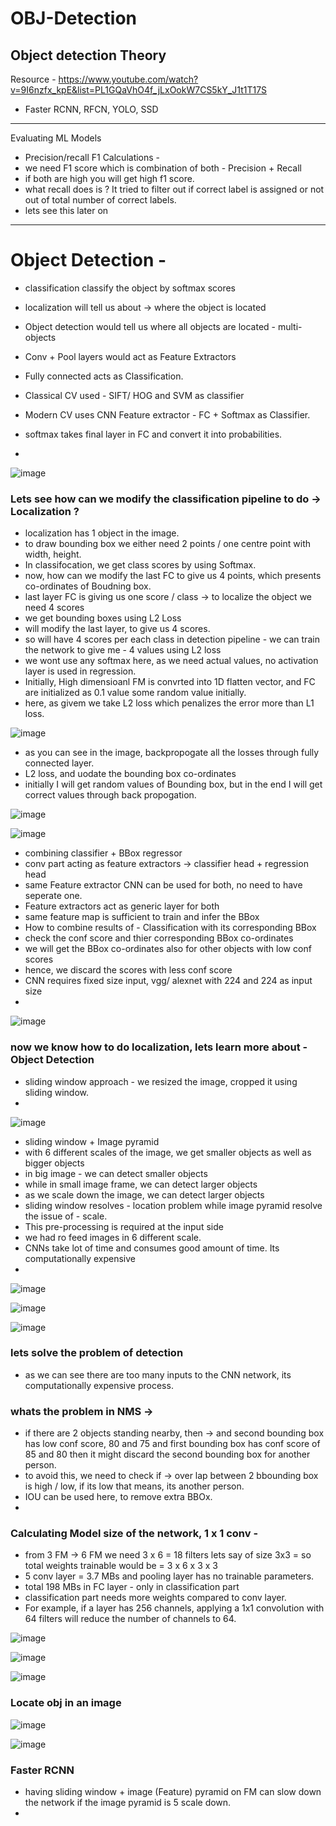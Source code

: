# OBJ-Detection
Object detection Theory
---
Resource - https://www.youtube.com/watch?v=9I6nzfx_kpE&list=PL1GQaVhO4f_jLxOokW7CS5kY_J1t1T17S

- Faster RCNN, RFCN, YOLO, SSD
---

Evaluating ML Models 
- Precision/recall F1 Calculations -
- we need F1 score which is combination of both - Precision + Recall
- if both are high you will get high f1 score.
- what recall does is ? It tried to filter out if correct label is assigned or not out of total number of correct labels.
- lets see this later on

---

# Object Detection -
- classification classify the object by softmax scores
- localization will tell us about -> where the object is located
- Object detection would tell us where all objects are located - multi-objects

- Conv + Pool layers would act as Feature Extractors
- Fully connected acts as Classification.
- Classical CV used - SIFT/ HOG and SVM as classifier
- Modern CV uses CNN Feature extractor - FC + Softmax as Classifier.
- softmax takes final layer in FC and convert it into probabilities.
- 

![image](https://github.com/user-attachments/assets/c5ac4de2-1891-4749-b124-53198a3d2a82)

### Lets see how can we modify the classification pipeline to do ->  Localization ?
- localization has 1 object in the image.
- to draw bounding box we either need 2 points / one centre point with width, height.
- In classifocation, we get class scores by using Softmax.
- now, how can we modify the last FC to give us 4 points, which presents co-ordinates of Boudning box.
- last layer FC is giving us one score / class -> to localize the object we need 4 scores
- we get bounding boxes using L2 Loss
- will modify the last layer, to give us 4 scores.
- so will have 4 scores per each class in detection pipeline - we can train the network to give me - 4 values using L2 loss
- we wont use any softmax here, as we need actual values, no activation layer is used in regression.
- Initially, High dimensioanl FM is convrted into 1D flatten vector, and FC are initialized as 0.1 value some random value initially.
- here, as givem we take L2 loss which penalizes the error more than L1 loss.

![image](https://github.com/user-attachments/assets/4eb21612-5204-4063-9b99-53651da08a03)



- as you can see in the image, backpropogate all the losses through fully connected layer.
- L2 loss, and uodate the bounding box co-ordinates
- initially I will get random values of Bounding box, but in the end I will get correct values through back propogation.

![image](https://github.com/user-attachments/assets/92f12abf-1281-40dd-a63a-72557ffc42ca)

![image](https://github.com/user-attachments/assets/d8a444a4-8c01-4cdb-87fa-a302e1e7a98d)

- combining classifier + BBox regressor
- conv part acting as feature extractors -> classifier head + regression head
- same Feature extractor CNN can be used for both, no need to have seperate one.
- Feature extractors act as generic layer for both
- same feature map is sufficient to train and infer the BBox
- How to combine results of - Classification with its corresponding BBox
- check the conf score and thier corresponding BBox co-ordinates
- we will get the BBox co-ordinates also for other objects with low conf scores
- hence, we discard the scores with less conf score
- CNN requires fixed size input, vgg/ alexnet with 224 and 224 as input size
- 


![image](https://github.com/user-attachments/assets/42e0c507-6d2f-4330-bace-3cf2477ea4a5)


### now we know how to do localization, lets learn more about - Object Detection

- sliding window approach - we resized the image, cropped it using sliding window.
- 

![image](https://github.com/user-attachments/assets/41f10de6-56a6-430a-b700-5d2da220a61a)

- sliding window + Image pyramid
- with 6 different scales of the image, we get smaller objects as well as bigger objects
-  in big image - we can detect smaller objects
-  while in small image frame, we can detect larger objects
-  as we scale down the image, we can detect larger objects
-  sliding window resolves - location problem while image pyramid resolve the issue of - scale.
-  This pre-processing is required at the input side
-  we had ro feed images in 6 different scale.
-  CNNs take lot of time and consumes good amount of time. Its computationally expensive
-  
  
![image](https://github.com/user-attachments/assets/8bc023fd-31c5-4545-ae47-b06216b95677)

![image](https://github.com/user-attachments/assets/bcfd1ce7-6f8f-48e3-b845-6593ec7d8a07)

![image](https://github.com/user-attachments/assets/4220a65f-9fb6-4caa-bf02-f53c1326efca)

### lets solve the problem of detection 
- as we can see there are too many inputs to the CNN network, its computationally expensive process.


### whats the problem in NMS ->
- if there are 2 objects standing nearby, then -> and second bounding box has low conf score, 80 and 75 and first bounding box has conf score of 85 and 80 then it might discard the second bounding box for another person.
- to avoid this, we need to check if -> over lap between 2 bbounding box is high / low, if its low that means, its another person.
- IOU can be used here, to remove extra BBOx.
- 

### Calculating Model size of the network, 1 x 1 conv -
- from 3 FM -> 6 FM we need 3 x 6 = 18 filters lets say of size  3x3 = so total weights trainable would be = 3 x 6 x 3 x 3
- 5 conv layer = 3.7 MBs and pooling layer has no trainable parameters.
- total 198 MBs in FC layer - only in classification part
- classification part needs more weights compared to conv layer.
- For example, if a layer has 256 channels, applying a 1x1 convolution with 64 filters will reduce the number of channels to 64.



![image](https://github.com/user-attachments/assets/f870ff64-c68a-49b2-82cd-48e735de04ca)

![image](https://github.com/user-attachments/assets/05b8c652-c083-4f6a-8549-d261d8f34bb5)

![image](https://github.com/user-attachments/assets/54f38673-9993-4ea0-b512-3e636a00827b)


### Locate obj in an image

![image](https://github.com/user-attachments/assets/d791f9ff-62a8-4e65-b8d8-505665abb89b)


![image](https://github.com/user-attachments/assets/c448f066-41c9-432e-afbc-af8d1b3faffc)

### Faster RCNN

- having sliding window + image (Feature) pyramid on FM can slow down the network if the image pyramid is 5 scale down.
- 





















